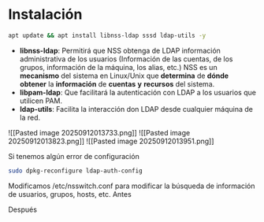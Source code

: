 # Instalación

```bash
apt update && apt install libnss-ldap sssd ldap-utils -y
```

- **libnss-ldap**: Permitirá que NSS obtenga de LDAP información administrativa de los usuarios (Información de las cuentas, de los grupos, información de la máquina, los alias, etc.)
	NSS es un **mecanismo** del sistema en Linux/Unix que **determina** de **dónde** **obtener** la **información** de **cuentas** **y** **recursos** del sistema.
- **libpam-ldap**: Que facilitará la autenticación con LDAP a los usuarios que utilicen PAM.
- **ldap-utils**: Facilita la interacción don LDAP desde cualquier máquina de la red.

![[Pasted image 20250912013733.png]]
![[Pasted image 20250912013823.png]]
![[Pasted image 20250912013951.png]]

Si tenemos algún error de configuración

```bash
sudo dpkg-reconfigure ldap-auth-config
```

Modificamos /etc/nsswitch.conf para modificar la búsqueda de información de usuarios, grupos, hosts, etc.
Antes

Después
